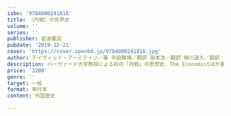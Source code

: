```yaml
---
isbn: '9784000241816'
title: 〈内戦〉の世界史
volume: ''
series: ''
publisher: 岩波書店
pubdate: '2019-12-21'
cover: 'https://cover.openbd.jp/9784000241816.jpg'
author: デイヴィッド・アーミテイジ／著 平田雅博／翻訳 阪本浩／翻訳 細川道久／翻訳
description: ハーヴァード大学教授による初の「内戦」の思想史．The Economistほか書評多数．待望の邦訳．解題：成田龍一
price: '3200'
genre: ''
target: 一般
format: 単行本
content: 外国歴史

---
```

